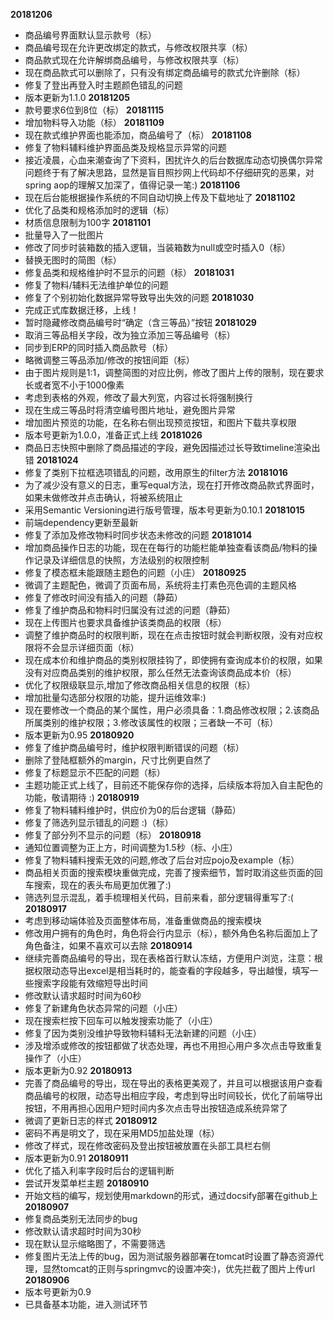 **20181206**
* 商品编号界面默认显示款号（标）
* 商品编号现在允许更改绑定的款式，与修改权限共享（标）
* 商品款式现在允许解绑商品编号，与修改权限共享（标）
* 现在商品款式可以删除了，只有没有绑定商品编号的款式允许删除（标）
* 修复了登出再登入时主题颜色错乱的问题
* 版本更新为1.1.0
**20181205**
* 款号要求6位到8位（标）
**20181115**
* 增加物料导入功能（标）
**20181109**
* 现在款式维护界面也能添加，商品编号了（标）
**20181108**
* 修复了物料辅料维护界面品类及规格显示异常的问题
* 接近凌晨，心血来潮查询了下资料，困扰许久的后台数据库动态切换偶尔异常问题终于有了解决思路，显然是盲目照抄网上代码却不仔细研究的恶果，对spring aop的理解又加深了，值得记录一笔:)
**20181106**
* 现在后台能根据操作系统的不同自动切换上传及下载地址了
**20181102**
* 优化了品类和规格添加时的逻辑（标）
* 材质信息限制为100字
**20181101**
* 批量导入了一批图片
* 修改了同步时装箱数的插入逻辑，当装箱数为null或空时插入0（标）
* 替换无图时的简图（标）
* 修复品类和规格维护时不显示的问题（标）
**20181031**
* 修复了物料/辅料无法维护单位的问题
* 修复了个别初始化数据异常导致导出失效的问题
**20181030**
* 完成正式库数据迁移，上线！
* 暂时隐藏修改商品编号时“确定（含三等品）”按钮
**20181029**
* 取消三等品相关字段，改为独立添加三等品编号（标）
* 同步到ERP的同时插入商品款号（标）
* 略微调整三等品添加/修改的按钮间距（标）
* 由于图片规则是1:1，调整简图的对应比例，修改了图片上传的限制，现在要求长或者宽不小于1000像素
* 考虑到表格的外观，修改了最大列宽，内容过长将强制换行
* 现在生成三等品时将清空编号图片地址，避免图片异常
* 增加图片预览的功能，在名称右侧出现预览按钮，和图片下载共享权限
* 版本号更新为1.0.0，准备正式上线
**20181026**
* 商品日志快照中删除了商品描述的字段，避免因描述过长导致timeline渲染出错
**20181024**
* 修复了类别下拉框选项错乱的问题，改用原生的filter方法
**20181016**
* 为了减少没有意义的日志，重写equal方法，现在打开修改商品款式界面时，如果未做修改并点击确认，将被系统阻止
* 采用Semantic Versioning进行版号管理，版本号更新为0.10.1
**20181015**
* 前端dependency更新至最新
* 修复了添加及修改物料时同步状态未修改的问题
**20181014**
* 增加商品操作日志的功能，现在在每行的功能栏能单独查看该商品/物料的操作记录及详细信息的快照，方法级别的权限控制
* 修复了模态框未能跟随主题色的问题（小庄）
**20180925**
* 微调了主题配色，微调了页面布局，系统将主打素色亮色调的主题风格
* 修复了修改时间没有插入的问题（静茹）
* 修复了维护商品和物料时归属没有过滤的问题（静茹）
* 现在上传图片也要求具备维护该类商品的权限（标）
* 调整了维护商品时的权限判断，现在在点击按钮时就会判断权限，没有对应权限将不会显示详细页面（标）
* 现在成本价和维护商品的类别权限挂钩了，即使拥有查询成本价的权限，如果没有对应商品类别的维护权限，那么任然无法查询该商品成本价（标）
* 优化了权限级联显示,增加了修改商品相关信息的权限（标）
* 增加批量勾选部分权限的功能，提升运维效率:)
* 现在要修改一个商品的某个属性，用户必须具备：1.商品修改权限；2.该商品所属类别的维护权限；3.修改该属性的权限；三者缺一不可（标）
* 版本更新为0.95
**20180920**
* 修复了维护商品编号时，维护权限判断错误的问题（标）
* 删除了登陆框额外的margin，尺寸比例更自然了
* 修复了标题显示不匹配的问题（标）
* 主题功能正式上线了，目前还不能保存你的选择，后续版本将加入自主配色的功能，敬请期待 :)
**20180919**
* 修复了物料辅料维护时，供应价为0的后台逻辑（静茹）
* 修复了筛选列显示错乱的问题 :)（标）
* 修复了部分列不显示的问题（标）
**20180918**
* 通知位置调整为正上方，时间调整为1.5秒（标、小庄）
* 修复了物料辅料搜索无效的问题,修改了后台对应pojo及example（标）
* 商品相关页面的搜索模块重做完成，完善了搜索细节，暂时取消这些页面的回车搜索，现在的表头布局更加优雅了:)
* 筛选列显示混乱，着手梳理相关代码，目前来看，部分逻辑得重写了:(
**20180917**
* 考虑到移动端体验及页面整体布局，准备重做商品的搜索模块
* 修改用户拥有的角色时，角色将会行内显示（标），额外角色名称后面加上了角色备注，如果不喜欢可以去除
**20180914**
* 继续完善商品编号的导出，现在表格首行默认冻结，方便用户浏览，注意：根据权限动态导出excel是相当耗时的，能查看的字段越多，导出越慢，填写一些搜索字段能有效缩短导出时间
* 修改默认请求超时时间为60秒
* 修复了新建角色状态异常的问题（小庄）
* 现在搜索栏按下回车可以触发搜索功能了（小庄）
* 修复了因为类别没维护导致物料辅料无法新建的问题（小庄）
* 涉及增添或修改的按钮都做了状态处理，再也不用担心用户多次点击导致重复操作了（小庄）
* 版本更新为0.92
**20180913**
* 完善了商品编号的导出，现在导出的表格更美观了，并且可以根据该用户查看商品编号的权限，动态导出相应字段，考虑到导出时间较长，优化了前端导出按钮，不用再担心因用户短时间内多次点击导出按钮造成系统异常了
* 微调了更新日志的样式
**20180912**
* 密码不再是明文了，现在采用MD5加盐处理（标）
* 修改了样式，现在修改密码及登出按钮被放置在头部工具栏右侧
* 版本更新为0.91
**20180911**
* 优化了插入利率字段时后台的逻辑判断
* 尝试开发菜单栏主题
**20180910**
* 开始文档的编写，规划使用markdown的形式，通过docsify部署在github上
**20180907**
* 修复商品类别无法同步的bug
* 修改默认请求超时时间为30秒
* 现在默认显示缩略图了，不需要筛选
* 修复图片无法上传的bug，因为测试服务器部署在tomcat时设置了静态资源代理，显然tomcat的正则与springmvc的设置冲突:)，优先拦截了图片上传url
**20180906**
* 版本号更新为0.9
* 已具备基本功能，进入测试环节

